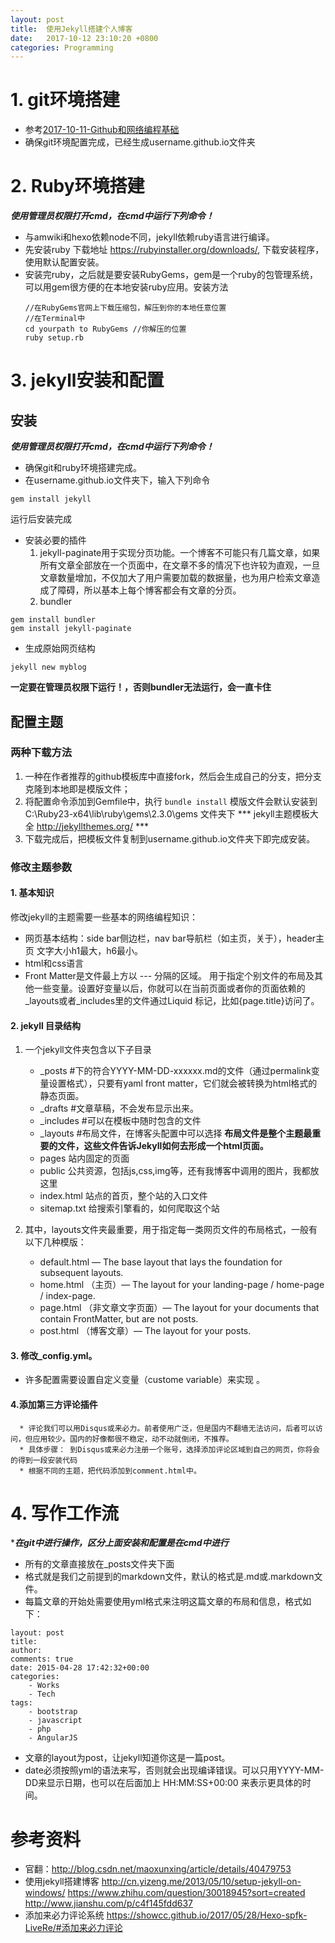 ```yaml
---
layout: post
title:  使用Jekyll搭建个人博客
date:   2017-10-12 23:10:20 +0800
categories: Programming
---
```


# 1. git环境搭建

* 参考[2017-10-11-Github和网络编程基础](file://_posts/2017-10-11-Github和网络编程基础.md)
* 确保git环境配置完成，已经生成username.github.io文件夹

# 2. Ruby环境搭建

***使用管理员权限打开cmd，在cmd中运行下列命令！***
* 与amwiki和hexo依赖node不同，jekyll依赖ruby语言进行编译。
* 先安装ruby 下载地址 https://rubyinstaller.org/downloads/, 下载安装程序，使用默认配置安装。
* 安装完ruby，之后就是要安装RubyGems，gem是一个ruby的包管理系统，可以用gem很方便的在本地安装ruby应用。安装方法
    ```
   //在RubyGems官网上下载压缩包，解压到你的本地任意位置
   //在Terminal中
   cd yourpath to RubyGems //你解压的位置
   ruby setup.rb
   ```

# 3. jekyll安装和配置

## 安装
***使用管理员权限打开cmd，在cmd中运行下列命令！***
* 确保git和ruby环境搭建完成。
* 在username.github.io文件夹下，输入下列命令
 ```
 gem install jekyll
 ```
 运行后安装完成
* 安装必要的插件
    1. jekyll-paginate用于实现分页功能。一个博客不可能只有几篇文章，如果所有文章全部放在一个页面中，在文章不多的情况下也许较为直观，一旦文章数量增加，不仅加大了用户需要加载的数据量，也为用户检索文章造成了障碍，所以基本上每个博客都会有文章的分页。
    2. bundler
```
gem install bundler
gem install jekyll-paginate
```

* 生成原始网页结构
```
jekyll new myblog
```
 **一定要在管理员权限下运行！，否则bundler无法运行，会一直卡住**

## 配置主题

### 两种下载方法
1. 一种在作者推荐的github模板库中直接fork，然后会生成自己的分支，把分支克隆到本地即是模版文件；
2. 将配置命令添加到Gemfile中，执行
``bundle install``
模版文件会默认安装到 C:\Ruby23-x64\lib\ruby\gems\2.3.0\gems 文件夹下
*** jekyll主题模板大全 http://jekyllthemes.org/ ***
3. 下载完成后，把模板文件复制到username.github.io文件夹下即完成安装。

### 修改主题参数
#### 1. 基本知识
修改jekyll的主题需要一些基本的网络编程知识：
* 网页基本结构：side bar侧边栏，nav bar导航栏（如主页，关于），header主页
文字大小h1最大，h6最小。
* html和css语言
* Front Matter是文件最上方以 --- 分隔的区域。 用于指定个别文件的布局及其他一些变量。设置好变量以后，你就可以在当前页面或者你的页面依赖的_layouts或者_includes里的文件通过Liquid 标记，比如{page.title}访问了。
#### 2. jekyll 目录结构
1. 一个jekyll文件夹包含以下子目录

     * _posts #下的符合YYYY-MM-DD-xxxxxx.md的文件（通过permalink变量设置格式），只要有yaml front matter，它们就会被转换为html格式的静态页面。
     * _drafts #文章草稿，不会发布显示出来。
     * _includes #可以在模板中随时包含的文件
     * _layouts #布局文件，在博客头配置中可以选择 **布局文件是整个主题最重要的文件，这些文件告诉Jekyll如何去形成一个html页面。**
     * pages 站内固定的页面
     * public 公共资源，包括js,css,img等，还有我博客中调用的图片，我都放这里
     * index.html 站点的首页，整个站的入口文件
     * sitemap.txt 给搜索引擎看的，如何爬取这个站

2. 其中，layouts文件夹最重要，用于指定每一类网页文件的布局格式，一般有以下几种模版：
      * default.html — The base layout that lays the foundation for subsequent layouts.
      * home.html （主页）— The layout for your landing-page / home-page / index-page.
      * page.html （非文章文字页面）— The layout for your documents that contain FrontMatter, but are not posts.
      * post.html （博客文章）— The layout for your posts.

#### 3. 修改_config.yml。

* 许多配置需要设置自定义变量（custome variable）来实现 。

#### 4.添加第三方评论插件
      * 评论我们可以用Disqus或来必力。前者使用广泛，但是国内不翻墙无法访问，后者可以访问，但应用较少。国内的好像都很不稳定，动不动就倒闭，不推荐。
      * 具体步骤： 到Disqus或来必力注册一个账号，选择添加评论区域到自己的网页，你将会的得到一段安装代码
      * 根据不同的主题，把代码添加到comment.html中。

# 4. 写作工作流

****在git中进行操作，区分上面安装和配置是在cmd中进行***
* 所有的文章直接放在_posts文件夹下面
* 格式就是我们之前提到的markdown文件，默认的格式是.md或.markdown文件。
* 每篇文章的开始处需要使用yml格式来注明这篇文章的布局和信息，格式如下：   
```
layout: post
title:
author:
comments: true
date: 2015-04-28 17:42:32+00:00
categories:
    - Works
    - Tech
tags:
    - bootstrap
    - javascript
    - php
    - AngularJS
```    
* 文章的layout为post，让jekyll知道你这是一篇post。
* date必须按照yml的语法来写，否则就会出现编译错误。可以只用YYYY-MM-DD来显示日期，也可以在后面加上 HH:MM:SS+00:00 来表示更具体的时间。

# 参考资料
* 官翻：http://blog.csdn.net/maoxunxing/article/details/40479753
* 使用jekyll搭建博客
http://cn.yizeng.me/2013/05/10/setup-jekyll-on-windows/
https://www.zhihu.com/question/30018945?sort=created
http://www.jianshu.com/p/c4f145fdd637
* 添加来必力评论系统
https://showcc.github.io/2017/05/28/Hexo-spfk-LiveRe/#添加来必力评论
